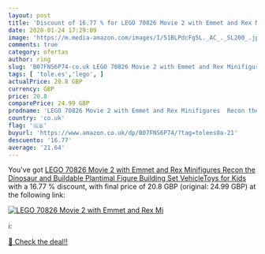 ```yaml
---
layout: post
title: 'Discount of 16.77 % for LEGO 70826 Movie 2 with Emmet and Rex Mi'
date: 2020-01-24 17:29:09
image: 'https://m.media-amazon.com/images/I/51BLPdcFg5L._AC_._SL200_.jpg'
comments: true
category: ofertas
author: ring
slug: 'B07FNS6P74-co.uk LEGO 70826 Movie 2 with Emmet and Rex Minifigures Recon...'
tags: [ 'tole.es','lego', ]
actualPrice: 20.8 GBP
currency: GBP
price: 20.8
comparePrice: 24.99 GBP
prodname: 'LEGO 70826 Movie 2 with Emmet and Rex Minifigures  Recon the Dinosaur and Buildable Plantimal Figure Building Set  VehicleToys for Kids'
country: 'co.uk'
flag: '🇬🇧'
buyurl: 'https://www.amazon.co.uk/dp/B07FNS6P74/?tag=tolees0a-21'
descuento: '16.77'
average: '21.64'
---
```


You've got [LEGO 70826 Movie 2 with Emmet and Rex Minifigures  Recon the Dinosaur and Buildable Plantimal Figure Building Set  VehicleToys for Kids](https://www.amazon.co.uk/dp/B07FNS6P74/?tag=tolees0a-21) with a  16.77 % discount, with final price of 20.8 GBP (original: 24.99 GBP) at the following link:

[![LEGO 70826 Movie 2 with Emmet and Rex Mi](https://m.media-amazon.com/images/I/51BLPdcFg5L._AC_._SL200_.jpg)](https://www.amazon.co.uk/dp/B07FNS6P74/?tag=tolees0a-21)

ℹ️:


[🛒 Check the deal!!](https://www.amazon.co.uk/dp/B07FNS6P74/?tag=tolees0a-21)
